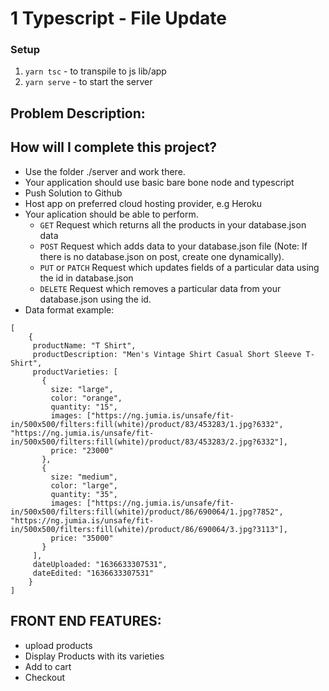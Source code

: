 # 1  Typescript - File Update

### Setup
1. `yarn tsc` - to transpile to js lib/app
2. `yarn serve` - to start the server

## Problem Description:



## How will I complete this project?

- Use the folder ./server and work there.
- Your application should use basic bare bone node and typescript
- Push Solution to Github
- Host app on preferred cloud hosting provider, e.g Heroku
- Your aplication should be able to perform.
  - `GET` Request which returns all the products in your database.json data
  - `POST` Request which adds data to your database.json file (Note: If there is no database.json on post, create one dynamically).
  - `PUT` or `PATCH` Request which updates fields of a particular data using the id in database.json
  - `DELETE` Request which removes a particular data from your database.json using the id.
- Data format example:

```
[
    {
     productName: "T Shirt",
     productDescription: "Men's Vintage Shirt Casual Short Sleeve T-Shirt",
     productVarieties: [
       {
         size: "large",
         color: "orange",
         quantity: "15",
         images: ["https://ng.jumia.is/unsafe/fit-in/500x500/filters:fill(white)/product/83/453283/1.jpg?6332", "https://ng.jumia.is/unsafe/fit-in/500x500/filters:fill(white)/product/83/453283/2.jpg?6332"],
         price: "23000"
       },
       {
         size: "medium",
         color: "large",
         quantity: "35",
         images: ["https://ng.jumia.is/unsafe/fit-in/500x500/filters:fill(white)/product/86/690064/1.jpg?7852", "https://ng.jumia.is/unsafe/fit-in/500x500/filters:fill(white)/product/86/690064/3.jpg?3113"],
         price: "35000"
       }
     ],
     dateUploaded: "1636633307531",
     dateEdited: "1636633307531"
    }
]
```

## FRONT END FEATURES:
- upload products
- Display Products with its varieties
- Add to cart
- Checkout
